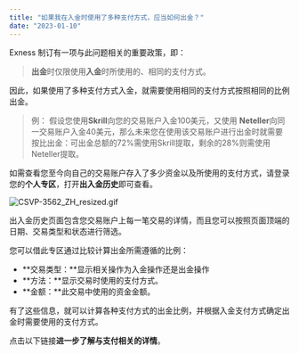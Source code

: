 ```yaml
---
title: "如果我在入金时使用了多种支付方式，应当如何出金？"
date: "2023-01-10"
---
```


Exness 制订有一项与此问题相关的重要政策，即：

> **出金**时仅限使用**入金**时所使用的、相同的支付方式。

因此，如果使用了多种支付方式入金，就需要使用相同的支付方式按照相同的比例出金。

> 例：
> 假设您使用**Skrill**向您的交易账户入金100美元，又使用 **Neteller**向同一交易账户入金40美元，那么未来您在使用该交易账户进行出金时就需要按比出金：可出金总额的72%需使用Skrill提取，剩余的28%则需使用Neteller提取。

如需查看您至今向自己的交易账户存入了多少资金以及所使用的支付方式，请登录您的**个人专区**，打开**出入金历史**即可查看。

![CSVP-3562_ZH_resized.gif](https://cdn.jsdelivr.net/gh/jarlin8/OSS@main/exhelp/CSVP-3562_ZH_resized.gif)

出入金历史页面包含您交易账户上每一笔交易的详情，而且您可以按照页面顶端的日期、交易类型和状态进行筛选。

您可以借此专区通过比较计算出金所需遵循的比例：

- **交易类型：**显示相关操作为入金操作还是出金操作
- **方法：**显示交易时使用的支付方式。
- **金额：**此交易中使用的资金金额。

有了这些信息，就可以计算各种支付方式的出金比例，并根据入金支付方式确定出金时需要使用的支付方式。

点击以下链接**进一步了解与支付相关的详情**。
